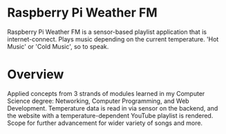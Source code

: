 # Raspberry Pi Weather FM

Raspberry Pi Weather FM is a sensor-based playlist application that is internet-connect. Plays music depending on the current temperature. 'Hot Music' or 'Cold Music', so to speak.

# Overview

Applied concepts from 3 strands of modules learned in my Computer Science degree: Networking, Computer Programming, and Web Development. Temperature data is read in via sensor on the backend, and the website with a temperature-dependent YouTube playlist is rendered. Scope for further advancement for wider variety of songs and more.
